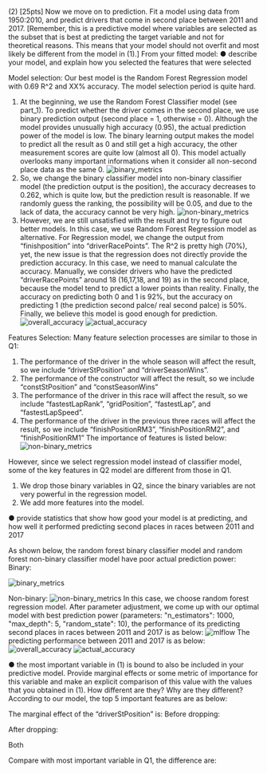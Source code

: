 (2) [25pts] Now we move on to prediction. Fit a model using data from 1950:2010, and predict drivers that come in second place
between 2011 and 2017. [Remember, this is a predictive model where variables are selected as the subset that is best at predicting the target variable and not for theoretical reasons. This means that your model should not overfit and most likely be different from the model in (1).]
From your fitted model:
● describe your model, and explain how you selected the features that were selected

Model selection:
Our best model is the Random Forest Regression model with 0.69 R^2 and XX% accuracy. 
The model selection period is quite hard.
1.	At the beginning, we use the Random Forest Classifier model (see part_1). To predict whether the driver comes in the second place, we use binary prediction output (second place = 1, otherwise = 0). Although the model provides unusually high accuracy (0.95), the actual prediction power of the model is low. The binary learning output makes the model to predict all the result as 0 and still get a high accuracy, the other measurement scores are quite low (almost all 0). This model actually overlooks many important informations when it consider all non-second place data as the same 0.
 ![binary_metrics](https://github.com/QMSS-GR5069-Spring2021/group-project-group_3_let-s_go_hamilton/blob/main/reports/figures/Q2_Binary_Metrics.png)
2.	So, we change the binary classifier model into non-binary classifier model (the prediction output is the position), the accuracy decreases to 0.262, which is quite low, but the prediction result is reasonable. If we randomly guess the ranking, the possibility will be 0.05, and due to the lack of data, the accuracy cannot be very high.
 ![non-binary_metrics](https://github.com/QMSS-GR5069-Spring2021/group-project-group_3_let-s_go_hamilton/blob/main/reports/figures/Q2_Non-Binary_Metrics.png)
3.	However, we are still unsatisfied with the result and try to figure out better models. In this case, we use Random Forest Regression model as alternative. For Regression model, we change the output from “finishposition” into “driverRacePoints”. The R^2 is pretty high (70%), yet, the new issue is that the regression does not directly provide the prediction accuracy. In this case, we need to manual calculate the accuracy. Manually, we consider drivers who have the predicted “driverRacePoints” around 18 (16,17,18, and 19) as in the second place, because the model tend to predict a lower points than reality. Finally, the accuracy on predicting both 0 and 1 is 92%, but the accuracy on predicting 1 (the prediction second palce/ real second palce) is 50%. Finally, we believe this model is good enough for prediction.
![overall_accuracy](https://github.com/QMSS-GR5069-Spring2021/group-project-group_3_let-s_go_hamilton/blob/main/reports/figures/Q2_Overall_Accuracy.png)
![actual_accuracy](https://github.com/QMSS-GR5069-Spring2021/group-project-group_3_let-s_go_hamilton/blob/main/reports/figures/Q2_Actual_accuracy_as1.png)

Features Selection:
Many feature selection processes are similar to those in Q1:
1.	The performance of the driver in the whole season will affect the result, so we include “driverStPosition” and “driverSeasonWins”.
2.	The performance of the constructor will affect the result, so we include “constStPosition” and “constSeasonWins”
3.	The performance of the driver in this race will affect the result, so we include “fastestLapRank”, “gridPosition”, “fastestLap”, and “fastestLapSpeed”.
4.	The performance of the driver in the previous three races will affect the result, so we include “finishPositionRM3”, “finishPositionRM2”, and “finishPositionRM1”
The importance of features is listed below:
 ![non-binary_metrics](https://github.com/QMSS-GR5069-Spring2021/group-project-group_3_let-s_go_hamilton/blob/main/reports/figures/Q2_Features_Importance.png)
 

However, since we select regression model instead of classifier model, some of the key features in Q2 model are different from those in Q1.
1.	We drop those binary variables in Q2, since the binary variables are not very powerful in the regression model.
2.	We add more features into the model.


● provide statistics that show how good your model is at predicting, and how well it performed predicting second places in races between 2011 and 2017

As shown below, the random forest binary classifier model and random forest non-binary classifier model have poor actual prediction power:
Binary:

![binary_metrics](https://github.com/QMSS-GR5069-Spring2021/group-project-group_3_let-s_go_hamilton/blob/main/reports/figures/Q2_Binary_Metrics.png)
 
Non-binary:
 ![non-binary_metrics](https://github.com/QMSS-GR5069-Spring2021/group-project-group_3_let-s_go_hamilton/blob/main/reports/figures/Q2_Non-Binary_Metrics.png)
In this case, we choose random forest regression model. After parameter adjustment, we come up with our optimal model with best prediction power (parameters: "n_estimators": 1000, "max_depth": 5, "random_state": 10), the performance of its predicting second places in races between 2011 and 2017 is as below:
  ![mlflow](https://github.com/QMSS-GR5069-Spring2021/group-project-group_3_let-s_go_hamilton/blob/main/reports/figures/Q2_MLflow_result.png)
The predicting performance between 2011 and 2017 is as below:
![overall_accuracy](https://github.com/QMSS-GR5069-Spring2021/group-project-group_3_let-s_go_hamilton/blob/main/reports/figures/Q2_Overall_Accuracy.png)
![actual_accuracy](https://github.com/QMSS-GR5069-Spring2021/group-project-group_3_let-s_go_hamilton/blob/main/reports/figures/Q2_Actual_accuracy_as1.png)


● the most important variable in (1) is bound to also be included in your predictive model. Provide marginal effects or some metric of importance for this variable and make an explicit comparison of this value with the values that you obtained in (1). How different are they? Why are they different?
According to our model, the top 5 important features are as below:
 
The marginal effect of the “driverStPosition” is:
Before dropping:
 
After dropping:
 

Both
 
Compare with most important variable in Q1, the difference are:

